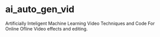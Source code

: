 # ai_auto_gen_vid
Artificially  Inteligent Machine Learning  Video Techniques and Code For Online Ofline Video effects and editing. 
